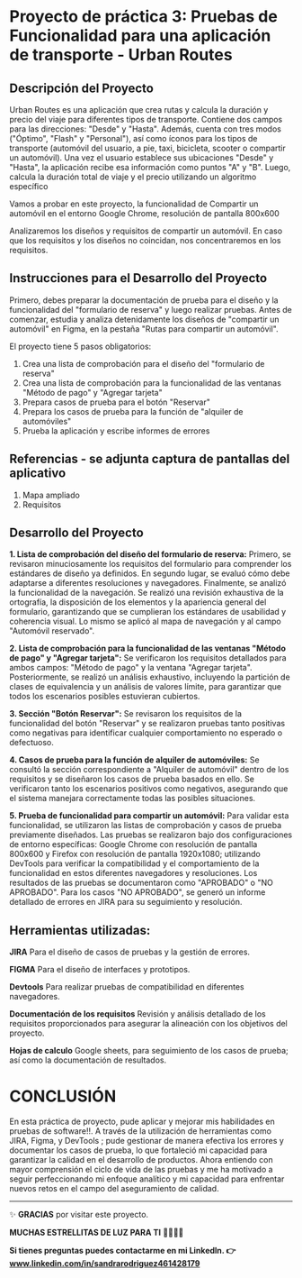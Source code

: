 # Proyecto de práctica 3: Pruebas de Funcionalidad para una aplicación de transporte - Urban Routes

## Descripción del Proyecto

Urban Routes es una aplicación que crea rutas y calcula la duración y precio del viaje para diferentes tipos de transporte.
Contiene dos campos para las direcciones: "Desde" y "Hasta". Además, cuenta con tres modos ("Óptimo", "Flash" y "Personal"), así como íconos para los tipos de transporte (automóvil del usuario, a pie, taxi, bicicleta, scooter o compartir un automóvil).
Una vez el usuario establece sus ubicaciones "Desde" y "Hasta", la aplicación recibe esa información como puntos "A" y "B". Luego, calcula la duración total de viaje y el precio utilizando un algoritmo específico
 
Vamos a probar en este proyecto, la funcionalidad de Compartir un automóvil en el entorno Google Chrome, resolución de pantalla 800x600

Analizaremos los diseños y requisitos de compartir un automóvil. En caso que los requisitos y los diseños no coincidan, nos concentraremos en los requisitos.


## Instrucciones para el Desarrollo del Proyecto

Primero, debes preparar la documentación de prueba para el diseño y la funcionalidad del "formulario de reserva" y luego realizar pruebas. Antes de comenzar, estudia y analiza detenidamente los diseños de "compartir un automóvil" en Figma, en la pestaña "Rutas para compartir un automóvil".

El proyecto tiene 5 pasos obligatorios:
1. Crea una lista de comprobación para el diseño del "formulario de reserva"
2. Crea una lista de comprobación para la funcionalidad de las ventanas "Método de pago" y "Agregar tarjeta"
3. Prepara casos de prueba para el botón "Reservar"
4. Prepara los casos de prueba para la función de "alquiler de automóviles"
5. Prueba la aplicación y escribe informes de errores

## Referencias - se adjunta captura de pantallas del aplicativo

1. Mapa ampliado 
2. Requisitos
   
## Desarrollo del Proyecto

**1. Lista de comprobación del diseño del formulario de reserva:** Primero, se revisaron minuciosamente los requisitos del formulario para comprender los estándares de diseño ya definidos. En segundo lugar, se evaluó cómo debe adaptarse a diferentes resoluciones y navegadores. Finalmente, se analizó la funcionalidad de la navegación. Se realizó una revisión exhaustiva de la ortografía, la disposición de los elementos y la apariencia general del formulario, garantizando que se cumplieran los estándares de usabilidad y coherencia visual. Lo mismo se aplicó al mapa de navegación y al campo "Automóvil reservado".

**2. Lista de comprobación para la funcionalidad de las ventanas "Método de pago" y "Agregar tarjeta":** Se verificaron los requisitos detallados para ambos campos: "Método de pago" y la ventana "Agregar tarjeta". Posteriormente, se realizó un análisis exhaustivo, incluyendo la partición de clases de equivalencia y un análisis de valores límite, para garantizar que todos los escenarios posibles estuvieran cubiertos. 

**3. Sección "Botón Reservar":** Se revisaron los requisitos de la funcionalidad del botón "Reservar" y se realizaron pruebas tanto positivas como negativas para identificar cualquier comportamiento no esperado o defectuoso.

**4. Casos de prueba para la función de alquiler de automóviles:** Se consultó la sección correspondiente a "Alquiler de automóvil" dentro de los requisitos y se diseñaron los casos de prueba basados en ello. Se verificaron tanto los escenarios positivos como negativos, asegurando que el sistema manejara correctamente todas las posibles situaciones.

**5. Prueba de funcionalidad para compartir un automóvil:** Para validar esta funcionalidad, se utilizaron las listas de comprobación y casos de prueba previamente diseñados. Las pruebas se realizaron bajo dos configuraciones de entorno específicas: Google Chrome con resolución de pantalla 800x600 y Firefox con resolución de pantalla 1920x1080; utilizando DevTools para verificar la compatibilidad y el comportamiento de la funcionalidad en estos diferentes navegadores y resoluciones. Los resultados de las pruebas se documentaron como "APROBADO" o "NO APROBADO". Para los casos "NO APROBADO", se generó un informe detallado de errores en JIRA para su seguimiento y resolución.

## Herramientas utilizadas:

**JIRA** Para el diseño de casos de pruebas y la gestión de errores.

**FIGMA** Para el diseño de interfaces y prototipos.

**Devtools** Para realizar pruebas de compatibilidad en diferentes navegadores.

**Documentación de los requisitos** Revisión y análisis detallado de los requisitos proporcionados para asegurar la alineación con los objetivos del proyecto.

**Hojas de calculo** Google sheets, para seguimiento de los casos de prueba; así como la documentación de resultados.

# CONCLUSIÓN

En esta práctica de proyecto, pude aplicar y mejorar mis habilidades en pruebas de software!!. A través de la utilización de herramientas como JIRA, Figma, y DevTools ; pude gestionar de manera efectiva los errores y documentar los casos de prueba, lo que fortaleció mi capacidad para garantizar la calidad en el desarrollo de productos. Ahora entiendo con mayor comprensión el ciclo de vida de las pruebas y me ha motivado a seguir perfeccionando mi enfoque analítico y mi capacidad para enfrentar nuevos retos en el campo del aseguramiento de calidad.

************


:sparkles: **GRACIAS** por visitar este proyecto. 

**MUCHAS ESTRELLITAS DE LUZ PARA TI** :star2::star2::star2::star2:

**Si tienes preguntas puedes contactarme en mi Linkedln. :point_right: www.linkedin.com/in/sandrarodriguez461428179**







